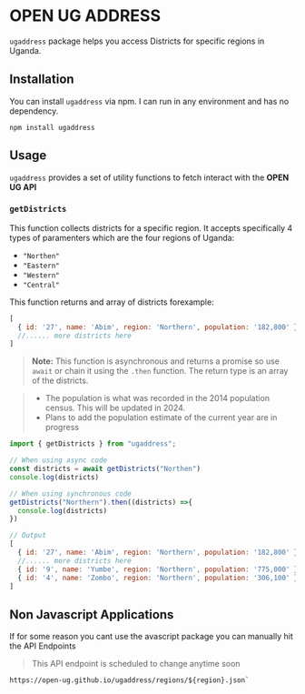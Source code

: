 # OPEN UG ADDRESS

`ugaddress` package helps you access Districts for specific regions in Uganda.

## Installation

You can install `ugaddress` via npm. I can run in any environment and has no dependency.

```shell
npm install ugaddress
```

## Usage

`ugaddress` provides a set of utility functions to fetch interact with the __OPEN UG API__

### `getDistricts`

This function collects districts for a specific region. It accepts specifically 4 types of paramenters which are the four regions of Uganda:

- `"Northen"`
- `"Eastern"`
- `"Western"`
- `"Central"`

This function returns and array of districts forexample:

```js
[
  { id: '27', name: 'Abim', region: 'Northern', population: '182,800' },
  //...... more districts here
]
```

> __Note:__ This function is asynchronous and returns a promise so use `await` or chain it using the `.then` function. The return type is an array of the districts.

> - The population is what was recorded in the 2014 population census. This will be updated in 2024.
> - Plans to add the population estimate of the current year are in progress

```js
import { getDistricts } from "ugaddress";

// When using async code
const districts = await getDistricts("Northen")
console.log(districts)

// When using synchronous code
getDistricts("Northern").then((districts) =>{
  console.log(districts)
})

// Output
[
  { id: '27', name: 'Abim', region: 'Northern', population: '182,800' },
  //...... more districts here
  { id: '9', name: 'Yumbe', region: 'Northern', population: '775,000' },
  { id: '4', name: 'Zombo', region: 'Northern', population: '306,100' }
]
```

## Non Javascript Applications

If for some reason you cant use the avascript package you can manually hit the API Endpoints

> This API endpoint is scheduled to change anytime soon

```txt
https://open-ug.github.io/ugaddress/regions/${region}.json`
```